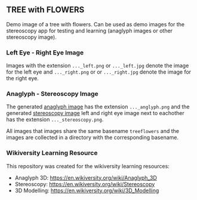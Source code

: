 ## TREE with FLOWERS 
Demo image of a tree with flowers. Can be used as demo images for the stereoscopy app for testing and learning (anaglyph images or other stereoscopy image).

### Left Eye - Right Eye Image
Images with the extension `..._left.png` or `..._left.jpg` denote the image for the left eye and `..._right.png` or  or `..._right.jpg` denote the image for the right eye. 

### Anaglyph - Stereoscopy Image
The generated [anaglyph image](https://en.wikiversity.org/wiki/Anaglyph_3D) has the extension `..._anglyph.png` and the generated [stereoscopy image](https://en.wikiversity.org/wiki/Stereoscopy) left and right eye image next to eachother has the extension `..._stereoscopy.png`. 

All images that images share the same basename `treeflowers` and the images are collected in a directory with the corresponding basename.

### Wikiversity Learning Resource
This repository was created for the wikiversity learning resources:
* Anaglyph 3D: https://en.wikiversity.org/wiki/Anaglyph_3D
* Stereoscopy: https://en.wikiversity.org/wiki/Stereoscopy
* 3D Modelling: https://en.wikiversity.org/wiki/3D_Modelling

